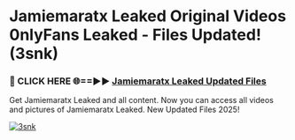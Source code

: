 # Jamiemaratx Leaked Original Videos 0nlyFans Leaked - Files Updated! (3snk)

<h3>🔴 CLICK HERE 🌐==►► <a href="https://tinyurl.com/2wckxsce" rel="nofollow">Jamiemaratx Leaked Updated Files</a></h3>

Get Jamiemaratx Leaked and all content. Now you can access all videos and pictures of Jamiemaratx Leaked. New Updated Files 2025!

[![3snk](https://i.imgur.com/AFduVYN.gif)](https://tinyurl.com/2wckxsce)
